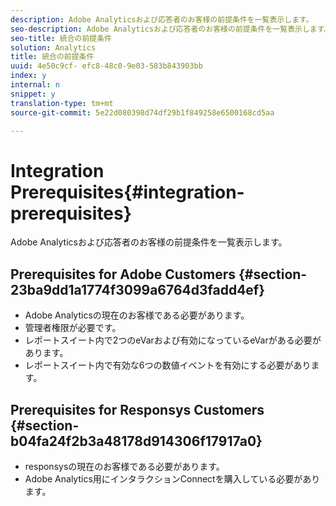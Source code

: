 ```yaml
---
description: Adobe Analyticsおよび応答者のお客様の前提条件を一覧表示します。
seo-description: Adobe Analyticsおよび応答者のお客様の前提条件を一覧表示します。
seo-title: 統合の前提条件
solution: Analytics
title: 統合の前提条件
uuid: 4e50c9cf- efc8-48c0-9e03-583b843903bb
index: y
internal: n
snippet: y
translation-type: tm+mt
source-git-commit: 5e22d080398d74df29b1f849258e6500168cd5aa

---
```



# Integration Prerequisites{#integration-prerequisites}

Adobe Analyticsおよび応答者のお客様の前提条件を一覧表示します。

## Prerequisites for Adobe Customers {#section-23ba9dd1a1774f3099a6764d3fadd4ef}

* Adobe Analyticsの現在のお客様である必要があります。
* 管理者権限が必要です。
* レポートスイート内で2つのeVarおよび有効になっているeVarがある必要があります。
* レポートスイート内で有効な6つの数値イベントを有効にする必要があります。

## Prerequisites for Responsys Customers {#section-b04fa24f2b3a48178d914306f17917a0}

* responsysの現在のお客様である必要があります。
* Adobe Analytics用にインタラクションConnectを購入している必要があります。

